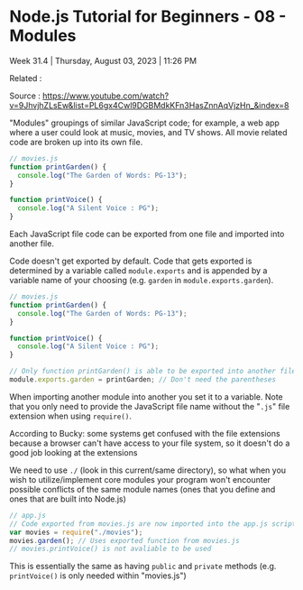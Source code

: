 # Node.js Tutorial for Beginners - 08 - Modules

Week 31.4 | Thursday, August 03, 2023 | 11:26 PM

Related :

Source : https://www.youtube.com/watch?v=9JhvjhZLsEw&list=PL6gx4Cwl9DGBMdkKFn3HasZnnAqVjzHn_&index=8

"Modules" groupings of similar JavaScript code; for example, a web app where a user could
look at music, movies, and TV shows. All movie related code are broken up into its own file.

```js
// movies.js
function printGarden() {
  console.log("The Garden of Words: PG-13");
}

function printVoice() {
  console.log("A Silent Voice : PG");
}
```

Each JavaScript file code can be exported from one file and imported into another file.

Code doesn't get exported by default. Code that gets exported is determined by a variable
called `module.exports` and is appended by a variable name of your choosing (e.g. `garden` in
`module.exports.garden`).

```js
// movies.js
function printGarden() {
  console.log("The Garden of Words: PG-13");
}

function printVoice() {
  console.log("A Silent Voice : PG");
}

// Only function printGarden() is able to be exported into another file
module.exports.garden = printGarden; // Don't need the parentheses
```

When importing another module into another you set it to a variable. Note that you only
need to provide the JavaScript file name without the "`.js`" file extension when using
`require()`.

According to Bucky: some systems get confused with the file extensions because a browser
can't have access to your file system, so it doesn't do a good job looking at the extensions

We need to use `./` (look in this current/same directory), so what when you wish to
utilize/implement core modules your program won't encounter possible conflicts of
the same module names (ones that you define and ones that are built into Node.js)

```js
// app.js
// Code exported from movies.js are now imported into the app.js script
var movies = require("./movies");
movies.garden(); // Uses exported function from movies.js
// movies.printVoice() is not avaliable to be used
```

This is essentially the same as having `public` and `private` methods (e.g. `printVoice()` is only
needed within "movies.js")
